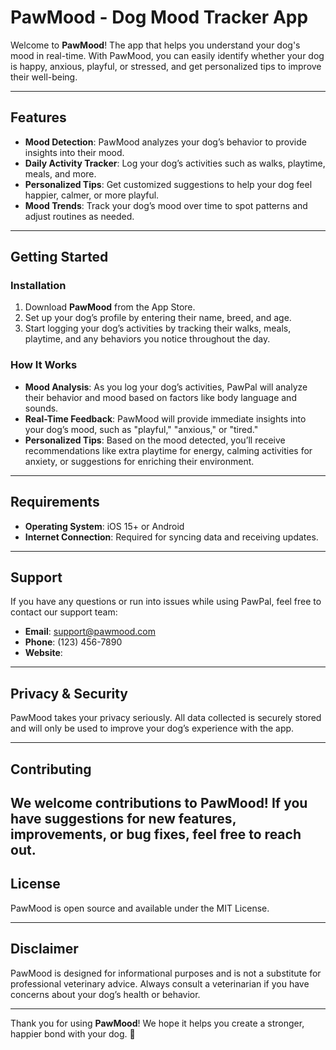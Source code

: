 # PawMood - Dog Mood Tracker App

Welcome to **PawMood**! The app that helps you understand your dog's mood in real-time. With PawMood, you can easily identify whether your dog is happy, anxious, playful, or stressed, and get personalized tips to improve their well-being.

---

## Features

- **Mood Detection**: PawMood analyzes your dog’s behavior to provide insights into their mood.
- **Daily Activity Tracker**: Log your dog’s activities such as walks, playtime, meals, and more.
- **Personalized Tips**: Get customized suggestions to help your dog feel happier, calmer, or more playful.
- **Mood Trends**: Track your dog’s mood over time to spot patterns and adjust routines as needed.
---

## Getting Started

### Installation

1. Download **PawMood** from the App Store.
2. Set up your dog’s profile by entering their name, breed, and age.
3. Start logging your dog’s activities by tracking their walks, meals, playtime, and any behaviors you notice throughout the day.

### How It Works

- **Mood Analysis**: As you log your dog’s activities, PawPal will analyze their behavior and mood based on factors like body language and sounds.
- **Real-Time Feedback**: PawMood will provide immediate insights into your dog’s mood, such as "playful," "anxious," or "tired."
- **Personalized Tips**: Based on the mood detected, you’ll receive recommendations like extra playtime for energy, calming activities for anxiety, or suggestions for enriching their environment.

---

## Requirements

- **Operating System**: iOS 15+ or Android 
- **Internet Connection**: Required for syncing data and receiving updates.

---

## Support

If you have any questions or run into issues while using PawPal, feel free to contact our support team:

- **Email**: support@pawmood.com
- **Phone**: (123) 456-7890
- **Website**: 

---

## Privacy & Security

PawMood takes your privacy seriously. All data collected is securely stored and will only be used to improve your dog’s experience with the app. 

---

## Contributing

We welcome contributions to PawMood! If you have suggestions for new features, improvements, or bug fixes, feel free to reach out. 
---

## License

PawMood is open source and available under the MIT License.

---

## Disclaimer

PawMood is designed for informational purposes and is not a substitute for professional veterinary advice. Always consult a veterinarian if you have concerns about your dog’s health or behavior.

---

Thank you for using **PawMood**! We hope it helps you create a stronger, happier bond with your dog. 🐾